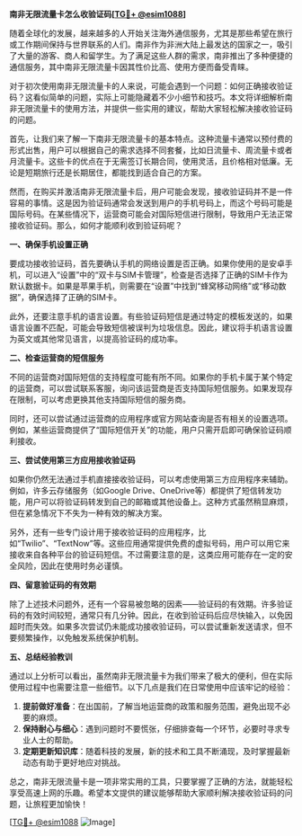 **南非无限流量卡怎么收验证码[[TG💪+ @esim1088](https://t.me/s/esim1088)]**

随着全球化的发展，越来越多的人开始关注海外通信服务，尤其是那些希望在旅行或工作期间保持与世界联系的人们。南非作为非洲大陆上最发达的国家之一，吸引了大量的游客、商人和留学生。为了满足这些人群的需求，南非推出了多种便捷的通信服务，其中南非无限流量卡因其性价比高、使用方便而备受青睐。

对于初次使用南非无限流量卡的人来说，可能会遇到一个问题：如何正确接收验证码？这看似简单的问题，实际上可能隐藏着不少小细节和技巧。本文将详细解析南非无限流量卡的使用方法，并提供一些实用的建议，帮助大家轻松解决接收验证码的问题。

首先，让我们来了解一下南非无限流量卡的基本特点。这种流量卡通常以预付费的形式出售，用户可以根据自己的需求选择不同套餐，比如日流量卡、周流量卡或者月流量卡。这些卡的优点在于无需签订长期合同，使用灵活，且价格相对低廉。无论是短期旅行还是长期居住，都能找到适合自己的方案。

然而，在购买并激活南非无限流量卡后，用户可能会发现，接收验证码并不是一件容易的事情。这是因为验证码通常会发送到用户的手机号码上，而这个号码可能是国际号码。在某些情况下，运营商可能会对国际短信进行限制，导致用户无法正常接收验证码。那么，如何才能顺利收到验证码呢？

**一、确保手机设置正确**

要成功接收验证码，首先要确认手机的网络设置是否正确。如果你使用的是安卓手机，可以进入“设置”中的“双卡与SIM卡管理”，检查是否选择了正确的SIM卡作为默认数据卡。如果是苹果手机，则需要在“设置”中找到“蜂窝移动网络”或“移动数据”，确保选择了正确的SIM卡。

此外，还要注意手机的语言设置。有些验证码短信是通过特定的模板发送的，如果语言设置不匹配，可能会导致短信被误判为垃圾信息。因此，建议将手机语言设置为英文或其他常见语言，以提高验证码的成功率。

**二、检查运营商的短信服务**

不同的运营商对国际短信的支持程度可能有所不同。如果你的手机卡属于某个特定的运营商，可以尝试联系客服，询问该运营商是否支持国际短信服务。如果发现存在限制，可以考虑更换其他支持国际短信的服务商。

同时，还可以尝试通过运营商的应用程序或官方网站查询是否有相关的设置选项。例如，某些运营商提供了“国际短信开关”的功能，用户只需开启即可确保验证码顺利接收。

**三、尝试使用第三方应用接收验证码**

如果你仍然无法通过手机直接接收验证码，可以考虑使用第三方应用程序来辅助。例如，许多云存储服务（如Google Drive、OneDrive等）都提供了短信转发功能，用户可以将验证码转发到自己的邮箱或其他设备上。这种方式虽然稍显麻烦，但在紧急情况下不失为一种有效的解决方案。

另外，还有一些专门设计用于接收验证码的应用程序，比如“Twilio”、“TextNow”等。这些应用通常提供免费的虚拟号码，用户可以用它来接收来自各种平台的验证码短信。不过需要注意的是，这类应用可能存在一定的安全风险，因此在使用时务必谨慎。

**四、留意验证码的有效期**

除了上述技术问题外，还有一个容易被忽略的因素——验证码的有效期。许多验证码的有效时间较短，通常只有几分钟。因此，在收到验证码后应尽快输入，以免因超时而失效。如果多次尝试仍未能成功接收验证码，可以尝试重新发送请求，但不要频繁操作，以免触发系统保护机制。

**五、总结经验教训**

通过以上分析可以看出，虽然南非无限流量卡为我们带来了极大的便利，但在实际使用过程中也需要注意一些细节。以下几点是我们在日常使用中应该牢记的经验：

1. **提前做好准备**：在出国前，了解当地运营商的政策和服务范围，避免出现不必要的麻烦。
2. **保持耐心与细心**：遇到问题时不要慌张，仔细排查每一个环节，必要时寻求专业人士的帮助。
3. **定期更新知识库**：随着科技的发展，新的技术和工具不断涌现，及时掌握最新动态有助于更好地应对挑战。

总之，南非无限流量卡是一项非常实用的工具，只要掌握了正确的方法，就能轻松享受高速上网的乐趣。希望本文提供的建议能够帮助大家顺利解决接收验证码的问题，让旅程更加愉快！

[[TG💪+ @esim1088](https://t.me/s/esim1088) ![Image](https://i.postimg.cc/4NQfJmqS/Snipaste-2025-05-13-00-14-12.png)]